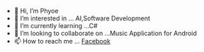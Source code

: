 - 👋 Hi, I’m Phyoe
- 👀 I’m interested in ... AI,Software Development
- 🌱 I’m currently learning ...C#
- 💞️ I’m looking to collaborate on ...Music Application for Android
- 📫 How to reach me ... [Facebook](https://www.facebook.com/Ko.Phyoe.1997)

<!---
PhyoeBlitz/PhyoeBlitz is a ✨ special ✨ repository because its `README.md` (this file) appears on your GitHub profile.
You can click the Preview link to take a look at your changes.
--->

